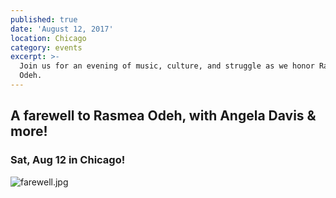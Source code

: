 ```yaml
---
published: true
date: 'August 12, 2017'
location: Chicago
category: events
excerpt: >-
  Join us for an evening of music, culture, and struggle as we honor Rasmea
  Odeh.
---
```

## A farewell to Rasmea Odeh, with Angela Davis & more! 
### Sat, Aug 12 in Chicago!

![farewell.jpg]({{site.baseurl}}/assets/img/farewell.jpg)

